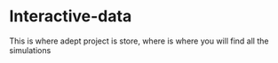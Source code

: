 # Interactive-data
This is where adept project is store, where is where you will find all the simulations
